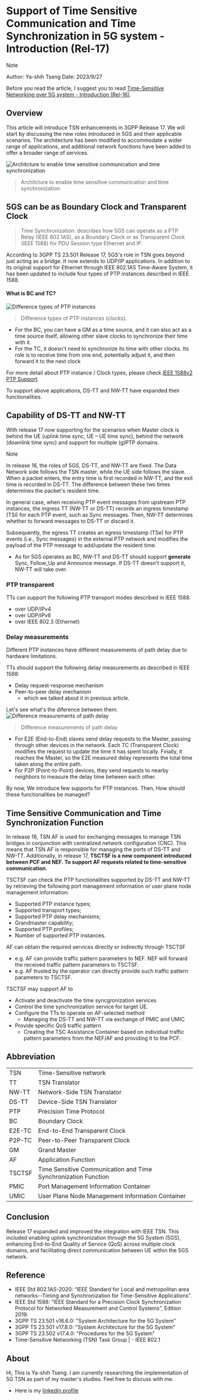 # Support of Time Sensitive Communication and Time Synchronization in 5G system - Introduction (Rel-17)

>[!NOTE]
> Author: Ya-shih Tseng
> Date: 2023/9/27

Before you read the article, I suggest you to read  [Time-Sensitive Networking over 5G system - Introduction (Rel-16)](https://free5gc.org/blog/TSN/). 

## Overview
This article will introduce TSN enhancements in 3GPP Release 17. We will start by discussing the new roles introduced in 5GS and their applicable scenarios. The architecture has been modified to accommodate a wider range of applications, and additional network functions have been added to offer a broader range of services. 


![Architcture to enable time sensitive communication and time synchronization](20230927/tsn_architecture.png)
> Architcture to enable time sensitive communication and time synchronization

## 5GS can be as Boundary Clock and Transparent Clock
> Time Synchronization: describes how 5GS can operate as a PTP Relay (IEEE 802.1AS), as a Boundary Clock or as Transparent Clock (IEEE 1588) for PDU Session type Ethernet and IP.

According to 3GPP TS 23.501 Release 17, 5GS's role in TSN goes beyond just acting as a bridge. It now extends to UDP/IP applications. In addition to its original support for Ethernet through IEEE 802.1AS Time-Aware System, it has been updated to include four types of PTP instances described in IEEE 1588.

#### What is BC and TC?
![Difference types of PTP instances](20230927/clocks.png)
> Difference types of PTP instances (clocks).

- For the BC, you can have a GM as a time source, and it can also act as a time source itself, allowing other slave clocks to synchronize their time with it.
- For the TC, it doesn't need to synchronize its time with other clocks. Its role is to receive time from one end, potentially adjust it, and then forward it to the next clock

For more detail about PTP instance / Clock types, please check [IEEE 1588v2 PTP Support](https://content.cisco.com/chapter.sjs?uri=%2Fsearchable%2Fchapter%2Fcontent%2Fen%2Fus%2Ftd%2Fdocs%2Frouters%2Fasr1000%2Fconfiguration%2Fguide%2Fchassis%2Fxe-16-5%2Fasr1000-software-config-guide-16-5%2F1588v2-ptp-asr.html.xml&query=ptp#con_1196705).


To support above applications, DS-TT and NW-TT have expanded their functionalities.

## Capability of DS-TT and NW-TT

With release 17 now supporting for the scenarios when Master clock is behind the UE (uplink time sync, UE – UE time sync), behind the network (downlink time sync) and support for multiple (g)PTP domains. 

>[!NOTE]
>In release 16, the roles of 5GS, DS-TT, and NW-TT are fixed. The Data Network side follows the TSN master, while the UE side follows the slave. When a packet enters, the entry time is first recorded in NW-TT, and the exit time is recorded in DS-TT. The difference between these two times determines the packet's resident time.

In general case, when receiving PTP event messages from upstream PTP instances, the ingress TT (NW-TT or DS-TT) records an ingress timestamp (TSi) for each PTP event, such as Sync messages. Then, NW-TT determines whether to forward messages to DS-TT or discard it.

Subsequently, the egress TT creates an egress timestamp (TSe) for PTP events (i.e., Sync messages) in the external PTP network and modifies the payload of the PTP message to add/update the resident time.

- As for 5GS operates as BC, NW-TT and DS-TT should support **generate** Sync, Follow_Up and Announce message. If DS-TT doesn't support it, NW-TT will take over.

### PTP transparent
TTs can support the following PTP transport modes described in IEEE 1588:
- over UDP/IPv4
- over UDP/IPv6
- over IEEE 802.3 (Ethernet)

### Delay measurements
Different PTP instances have different measurements of path delay due to hardware limitations.

TTs should support the following delay measurements as described in IEEE 1588:
- Delay request-response mechanism
- Peer-to-peer delay mechanism
  - which we talked about it in previous article.

Let's see what's the diference between them.
![Difference measurements of path delay](20230927/e2e_vs_p2p.png)
> Difference measurements of path delay
- For E2E (End-to-End) slaves send delay requests to the Master, passing through other devices in the network. Each TC (Transparent Clock) modifies the request to update the time it has spent locally. Finally, it reaches the Master, so the E2E measured delay represents the total time taken along the entire path.
- For P2P (Point-to-Point) devices, they send requests to nearby neighbors to measure the delay time between each other.


By now, We introduce few supports for PTP instances. Then, How should these functionalities be managed?

## Time Sensitive Communication and Time Synchronization Function
In release 16, TSN AF is used for exchanging messages to manage TSN bridges in conjunction with centralized network configuration (CNC). This means that TSN AF is responsible for managing the ports of DS-TT and NW-TT. Additionally, in release 17, **TSCTSF is a new component introduced between PCF and NEF. To support AF requests related to time-sensitive communication.**

TSCTSF can check the PTP functionalities supported by DS-TT and NW-TT by retrieving the following port management information or user plane node management information:
- Supported PTP instance types;
- Supported transport types;
- Supported PTP delay mechanisms;
- Grandmaster capability;
- Supported PTP profiles;
- Number of supported PTP instances.

AF can obtain the required services directly or indirectly through TSCTSF
- e.g. AF can provide traffic pattern parameters to NEF. NEF will forward the received traffic pattern parameters to TSCTSF.
- e.g. AF trusted by the operator can directly provide such traffic pattern parameters to TSCTSF.

TSCTSF may support AF to
- Activate and deactivate the time syncgronization services
- Control the time synchronization service for target UE.
- Configure the TTs to operate on AF-selected method
  - Managing the DS-TT and NW-TT via exchange of PMIC and UMIC
- Provide specific QoS traffic pattern
  - Creating the TSC Assistance Container based on individual traffic pattern parameters from the NEF/AF and providing it to the PCF.


## Abbreviation

|   |   |
|---|---|
|TSN|Time-Sensitive network|
|TT|TSN Translator|
|NW-TT|Network-Side TSN Translator|
|DS-TT|Device-Side TSN Translator|
|PTP|Precision Time Protocol|
|BC|Boundary Clock|
|E2E-TC|End-to-End Transparent Clock|
|P2P-TC|Peer-to-Peer Transparent Clock|
|GM|Grand Master|
|AF|Application Function|
|TSCTSF|Time Sensitive Communication and Time Synchronization Function|
|PMIC|Port Management Information Container|
|UMIC|User Plane Node Management Information Container|

## Conclusion
Release 17 expanded and improved the integration with IEEE TSN. This included enabling uplink synchronization through the 5G System (5GS), enhancing End-to-End Quality of Service (QoS) across multiple clock domains, and facilitating direct communication between UE within the 5GS network.

## Reference
- IEEE Std 802.1AS-2020: “IEEE Standard for Local and metropolitan area networks--Timing and Synchronization for Time-Sensitive Applications”.
- IEEE Std 1588: “IEEE Standard for a Precision Clock Synchronization Protocol for Networked Measurement and Control Systems”, Edition 2019.
- 3GPP TS 23.501 v16.6.0: "System Architecture for the 5G System"
- 3GPP TS 23.501 v17.8.0: "System Architecture for the 5G System"
- 3GPP TS 23.502 v17.4.0: "Procedures for the 5G System"
- Time-Sensitive Networking (TSN) Task Group | - IEEE 802.1


## About
Hi, This is Ya-shih Tseng. I am currently researching the implementation of 5G TSN as part of my master's studies. Feel free to discuss with me.
- Here is my [linkedin profile](www.linkedin.com/in/yashihh-tseng)
